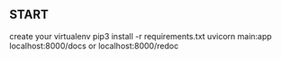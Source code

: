 ## START ##

create your virtualenv
pip3 install -r requirements.txt
uvicorn main:app
localhost:8000/docs     or      localhost:8000/redoc